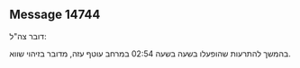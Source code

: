 ## Message 14744

דובר צה"ל:

בהמשך להתרעות שהופעלו בשעה בשעה 02:54 במרחב עוטף עזה, מדובר בזיהוי שווא.

